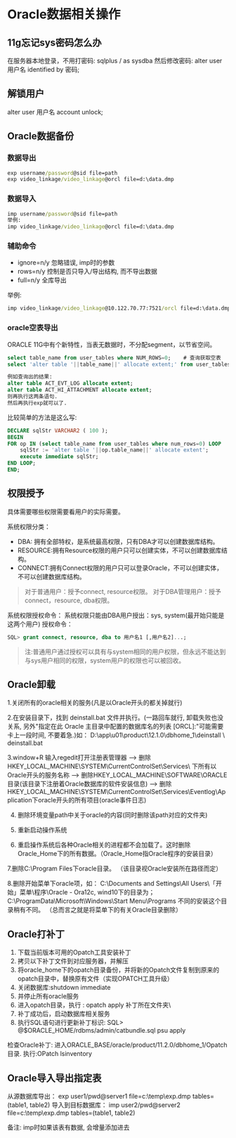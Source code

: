 # Oracle数据相关操作

## 11g忘记sys密码怎么办

在服务器本地登录，不用打密码:
sqlplus / as sysdba
然后修改密码:
alter user 用户名 identified by 密码;

## 解锁用户

alter user 用户名 account unlock;

## Oracle数据备份

### 数据导出

```bat
exp username/password@sid file=path
exp video_linkage/video_linkage@orcl file=d:\data.dmp
```

### 数据导入

```bat
imp username/password@sid file=path
举例:
imp video_linkage/video_linkage@orcl file=d:\data.dmp
```

### 辅助命令

* ignore=n/y 忽略错误, imp时的参数
* rows=n/y 控制是否只导入/导出结构, 而不导出数据
* full=n/y 全库导出

举例:

```bat
imp video_linkage/video_linkage@10.122.70.77:7521/orcl file=d:\data.dmp ignore=y rows=y
```

### oracle空表导出

ORACLE 11G中有个新特性，当表无数据时，不分配segment，以节省空间。

```sql
select table_name from user_tables where NUM_ROWS=0;    # 查询获取空表
select 'alter table '||table_name||' allocate extent;' from user_tables where num_rows=0;   # 生成segment创建语句

例如查询出的结果:
alter table ACT_EVT_LOG allocate extent;
alter table ACT_HI_ATTACHMENT allocate extent;
则再执行这两条语句.
然后再执行exp就可以了.
```

比较简单的方法是这么写:

```sql
DECLARE sqlStr VARCHAR2 ( 100 );
BEGIN
FOR op IN (select table_name from user_tables where num_rows=0) LOOP
    sqlStr := 'alter table '||op.table_name||' allocate extent';
    execute immediate sqlStr;
END LOOP;
END;
```

## 权限授予

具体需要哪些权限需要看用户的实际需要。

系统权限分类：

* DBA: 拥有全部特权，是系统最高权限，只有DBA才可以创建数据库结构。
* RESOURCE:拥有Resource权限的用户只可以创建实体，不可以创建数据库结构。
* CONNECT:拥有Connect权限的用户只可以登录Oracle，不可以创建实体，不可以创建数据库结构。

> 对于普通用户：授予connect, resource权限。
> 对于DBA管理用户：授予connect，resource, dba权限。

系统权限授权命令：
系统权限只能由DBA用户授出：sys, system(最开始只能是这两个用户)
授权命令：

```sql
SQL> grant connect, resource, dba to 用户名1 [,用户名2]...;
```

> 注:普通用户通过授权可以具有与system相同的用户权限，但永远不能达到与sys用户相同的权限，system用户的权限也可以被回收。


## Oracle卸载

1.关闭所有的oracle相关的服务(凡是以Oracle开头的都关掉就行)

2.在安装目录下，找到 deinstall.bat 文件并执行。(一路回车就行, 卸载失败也没关系, 另外"指定在此 Oracle 主目录中配置的数据库名的列表 [ORCL]:"可能需要卡上一段时间, 不要着急.)如：
D:\app\u01\product\12.1.0\dbhome_1\deinstall \ deinstall.bat

3.window+R 输入regedit打开注册表管理器
--> 删除HKEY_LOCAL_MACHINE\SYSTEM\CurrentControlSet\Services\ 下所有以Oracle开头的服务名称
--> 删除HKEY_LOCAL_MACHINE\SOFTWARE\ORACLE目录(该目录下注册着Oracle数据库的软件安装信息)
--> 删除HKEY_LOCAL_MACHINE\SYSTEM\CurrentControlSet\Services\Eventlog\Application下oracle开头的所有项目(oracle事件日志)

4. 删除环境变量path中关于oracle的内容(同时删除该path对应的文件夹)

5. 重新启动操作系统

6. 重启操作系统后各种Oracle相关的进程都不会加载了。这时删除Oracle_Home下的所有数据。（Oracle_Home指Oracle程序的安装目录）

7.删除C:\Program Files下oracle目录。        （该目录视Oracle安装所在路径而定）

8.删除开始菜单下oracle项，如：      C:\Documents and Settings\All Users\「开始」菜单\程序\Oracle - Ora12c, wind10下的目录为；C:\ProgramData\Microsoft\Windows\Start Menu\Programs
不同的安装这个目录稍有不同。 （总而言之就是将菜单下的有关Oracle目录删除）

## Oracle打补丁

1. 下载当前版本可用的Opatch工具安装补丁
2. 拷贝以下补丁文件到对应服务器，并解压
3. 将oracle_home下的opatch目录备份，并将新的Opatch文件复制到原来的opatch目录中，替换原有文件（实现OPATCH工具升级）
4. 关闭数据库:shutdown immediate
5. 并停止所有oracle服务
6. 进入opatch目录，执行 : opatch apply 补丁所在文件夹\
7. 补丁成功后，启动数据库相关服务
8. 执行SQL语句进行更新补丁标识: SQL> @$ORACLE_HOME/rdbms/admin/catbundle.sql psu apply

检查Oracle补丁:
进入ORACLE_BASE/oracle/product/11.2.0/dbhome_1/Opatch目录.
执行:OPatch lsinventory

## Oracle导入导出指定表

从源数据库导出：
exp user1/pwd@server1 file=c:\temp\exp.dmp tables=(table1, table2)
导入到目标数据库：
imp user2/pwd@server2 file=c:\temp\exp.dmp tables=(table1, table2)

备注: imp时如果该表有数据, 会增量添加进去